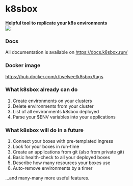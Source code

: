 # k8sbox
**Helpful tool to replicate your k8s environments** <br>
<img src="https://images2.imgbox.com/db/44/P0ALO0l4_o.gif"><br>

### Docs
All documentation is available on https://docs.k8sbox.run/

### Docker image
https://hub.docker.com/r/twelvee/k8sbox/tags

### What k8sbox already can do
1. Create environments on your clusters
2. Delete environments from your cluster
3. List of all environments k8sbox deployed
4. Parse your $ENV variables into your applications

### What k8sbox will do in a future
1. Connect your boxes with pre-templated ingress
2. Look for your boxes in run-time
3. Create an applications from git (also from private git)
4. Basic health-check to all your deployed boxes
5. Describe how many resources your boxes use
6. Auto-remove environments by a timer

...and many-many more useful features.
